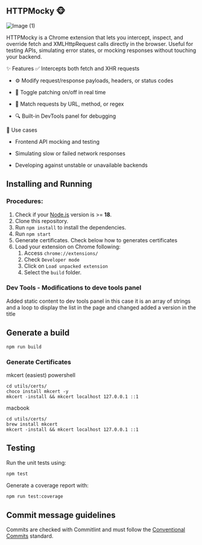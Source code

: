 ## HTTPMocky 🐵

![Image (1)](https://github.com/user-attachments/assets/d12810fd-3677-464b-83be-762b8b638681)

HTTPMocky is a Chrome extension that lets you intercept, inspect, and override fetch and XMLHttpRequest calls directly in the browser. Useful for testing APIs, simulating error states, or mocking responses without touching your backend.

✨ Features
✅ Intercepts both fetch and XHR requests

- ⚙️ Modify request/response payloads, headers, or status codes

- 🔁 Toggle patching on/off in real time

- 🎯 Match requests by URL, method, or regex

- 🔍 Built-in DevTools panel for debugging

🔐 Use cases

- Frontend API mocking and testing

- Simulating slow or failed network responses

- Developing against unstable or unavailable backends

## Installing and Running

### Procedures:

1. Check if your [Node.js](https://nodejs.org/) version is >= **18**.
2. Clone this repository.
3. Run `npm install` to install the dependencies.
4. Run `npm start`
5. Generate certificates. Check below how to generates certificates
6. Load your extension on Chrome following:
   1. Access `chrome://extensions/`
   2. Check `Developer mode`
   3. Click on `Load unpacked extension`
   4. Select the `build` folder.

### Dev Tools - Modifications to deve tools panel

Added static content to dev tools panel in this case it is an array of strings
and a loop to display the list in the page and changed added a version in the title

## Generate a build

`npm run build`

### Generate Certificates

mkcert (easiest)
powershell

```
cd utils/certs/
choco install mkcert -y
mkcert -install && mkcert localhost 127.0.0.1 ::1
```

macbook

```
cd utils/certs/
brew install mkcert
mkcert -install && mkcert localhost 127.0.0.1 ::1
```

## Testing

Run the unit tests using:

```bash
npm test
```

Generate a coverage report with:

```bash
npm run test:coverage
```

## Commit message guidelines

Commits are checked with Commitlint and must follow the
[Conventional Commits](https://github.com/alejandrolechuga/request-interceptor/wiki#git-convetions)
standard.
